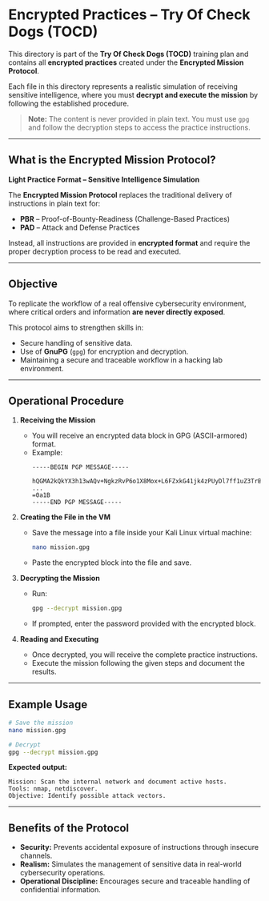 
# Encrypted Practices – Try Of Check Dogs (TOCD)

This directory is part of the **Try Of Check Dogs (TOCD)** training plan and contains all **encrypted practices** created under the **Encrypted Mission Protocol**.

Each file in this directory represents a realistic simulation of receiving sensitive intelligence, where you must **decrypt and execute the mission** by following the established procedure.

> **Note:** The content is never provided in plain text. You must use `gpg` and follow the decryption steps to access the practice instructions.

---

## What is the Encrypted Mission Protocol?

**Light Practice Format – Sensitive Intelligence Simulation**

The **Encrypted Mission Protocol** replaces the traditional delivery of instructions in plain text for:

- **PBR** – Proof-of-Bounty-Readiness (Challenge-Based Practices)
- **PAD** – Attack and Defense Practices

Instead, all instructions are provided in **encrypted format** and require the proper decryption process to be read and executed.

---

## Objective

To replicate the workflow of a real offensive cybersecurity environment, where critical orders and information **are never directly exposed**.

This protocol aims to strengthen skills in:

- Secure handling of sensitive data.
- Use of **GnuPG** (`gpg`) for encryption and decryption.
- Maintaining a secure and traceable workflow in a hacking lab environment.

---

## Operational Procedure

1. **Receiving the Mission**
    - You will receive an encrypted data block in GPG (ASCII-armored) format.
    - Example:
      ```
      -----BEGIN PGP MESSAGE-----
      
      hQGMA2kQkYX3h13wAQv+NgkzRvP6o1X8Mox+L6FZxkG41jk4zPUyDl7ff1uZ3TrB
      ...
      =0a1B
      -----END PGP MESSAGE-----
      ```

2. **Creating the File in the VM**
    - Save the message into a file inside your Kali Linux virtual machine:
      ```bash
      nano mission.gpg
      ```
    - Paste the encrypted block into the file and save.

3. **Decrypting the Mission**
    - Run:
      ```bash
      gpg --decrypt mission.gpg
      ```
    - If prompted, enter the password provided with the encrypted block.

4. **Reading and Executing**
    - Once decrypted, you will receive the complete practice instructions.
    - Execute the mission following the given steps and document the results.

---

## Example Usage

```bash
# Save the mission
nano mission.gpg

# Decrypt
gpg --decrypt mission.gpg
````

**Expected output:**

```
Mission: Scan the internal network and document active hosts.
Tools: nmap, netdiscover.
Objective: Identify possible attack vectors.
```

---

## Benefits of the Protocol

* **Security:** Prevents accidental exposure of instructions through insecure channels.
* **Realism:** Simulates the management of sensitive data in real-world cybersecurity operations.
* **Operational Discipline:** Encourages secure and traceable handling of confidential information.
